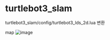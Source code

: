# turtlebot3_slam
turtlebot3_slam/config/turtlebot3_lds_2d.lua 변환

map
![image](https://github.com/downy25/turtlebot3_slam/assets/112371402/58d10215-6e21-4630-a5d4-936dc286b5eb)
